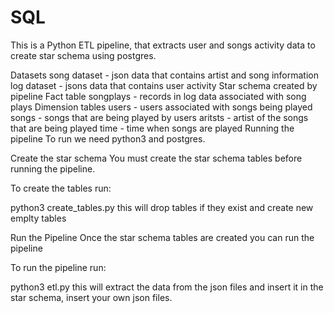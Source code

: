 # SQL
This is a Python ETL pipeline, that extracts user and songs activity data to create star schema using postgres.

Datasets
song dataset - json data that contains artist and song information
log dataset - jsons data that contains user activity
Star schema created by pipeline
Fact table
songplays - records in log data associated with song plays
Dimension tables
users - users associated with songs being played
songs - songs that are being played by users
aritsts - artist of the songs that are being played
time - time when songs are played
Running the pipeline
To run we need python3 and postgres.

Create the star schema
You must create the star schema tables before running the pipeline.

To create the tables run:

python3 create_tables.py
this will drop tables if they exist and create new emplty tables

Run the Pipeline
Once the star schema tables are created you can run the pipeline

To run the pipeline run:

python3 etl.py
this will extract the data from the json files and insert it in the star schema, insert your own json files.
